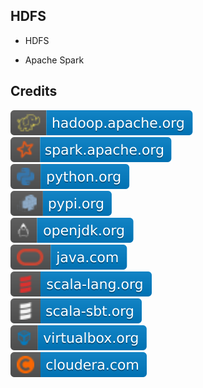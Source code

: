 HDFS
----

- HDFS

- Apache Spark

Credits
-------
[![image](
Badges/hadoop.apache.org.svg?raw=true)](https://hadoop.apache.org)  
[![image](
Badges/spark.apache.org.svg?raw=true)](https://spark.apache.org)  
[![image](
Badges/python.org.svg?raw=true)](https://python.org)  
[![image](
Badges/pypi.org.svg?raw=true)](https://pypi.org)  
[![image](
Badges/openjdk.org.svg?raw=true)](https://openjdk.org)  
[![image](
Badges/java.com.svg?raw=true)](https://java.com)    
[![image](
Badges/scala-lang.org.svg?raw=true)](https://scala-lang.org)    
[![image](
Badges/scala-sbt.org.svg?raw=true)](https://scala-sbt.org)    
[![image](
Badges/virtualbox.org.svg?raw=true)](https://virtualbox.org)    
[![image](
Badges/cloudera.com.svg?raw=true)](https://cloudera.com)    
